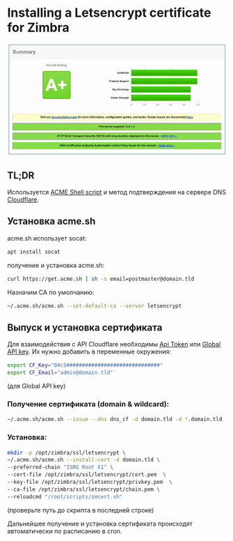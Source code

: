 # Installing a Letsencrypt certificate for Zimbra

![SSL Labs](./ssllabs.png)

## TL;DR
Используется [ACME Shell script](https://acme.sh) и метод подтверждения на сервере DNS [Cloudflare](https://cloudflare.com).

## Установка acme.sh 

acme.sh использует socat:

```bash
apt install socat
```
получение и установка acme.sh:

```bash
curl https://get.acme.sh | sh -s email=postmaster@domain.tld
```
Назначим CA по умолчанию:

```bash
~/.acme.sh/acme.sh --set-default-ca --server letsencrypt
```

## Выпуск и установка сертификата
Для взаимодействия с API Cloudflare необходимы [Api Token](https://developers.cloudflare.com/fundamentals/api/get-started/create-token/) или [Global API key](https://developers.cloudflare.com/fundamentals/api/get-started/keys/). Их нужно добавить в переменные окружения:

```bash
export CF_Key="04c5##############################"
export CF_Email="admin@domain.tld"
```
(для Global API key)

### Получение сертификата (domain & wildcard):

```bash
~/.acme.sh/acme.sh --issue --dns dns_cf -d domain.tld -d *.domain.tld
```

### Установка:

```bash
mkdir -p /opt/zimbra/ssl/letsencrypt \
~/.acme.sh/acme.sh --install-cert -d domain.tld \
--preferred-chain "ISRG Root X1" \
--cert-file /opt/zimbra/ssl/letsencrypt/cert.pem  \
--key-file /opt/zimbra/ssl/letsencrypt/privkey.pem  \
--ca-file /opt/zimbra/ssl/letsencrypt/chain.pem \
--reloadcmd "/root/scripts/zmcert.sh"
```
(проверьте путь до скрипта в последней строке)

Дальнейшее получение и установка сертификата происходят автоматически по расписанию в cron.

